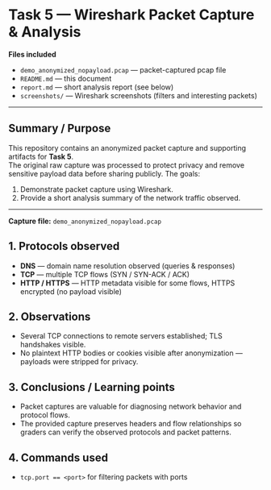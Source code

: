 # Task 5 — Wireshark Packet Capture & Analysis

**Files included**
- `demo_anonymized_nopayload.pcap` — packet-captured pcap file
- `README.md` — this document
- `report.md` — short analysis report (see below)
- `screenshots/` — Wireshark screenshots (filters and interesting packets)

---

## Summary / Purpose

This repository contains an anonymized packet capture and supporting artifacts for **Task 5**.  
The original raw capture was processed to protect privacy and remove sensitive payload data before sharing publicly. The goals:

1. Demonstrate packet capture using Wireshark.
3. Provide a short analysis summary of the network traffic observed.

---

**Capture file:** `demo_anonymized_nopayload.pcap`

## 1. Protocols observed
- **DNS** — domain name resolution observed (queries & responses)
- **TCP** — multiple TCP flows (SYN / SYN-ACK / ACK)
- **HTTP / HTTPS** — HTTP metadata visible for some flows, HTTPS encrypted (no payload visible)

## 2. Observations
- Several TCP connections to remote servers established; TLS handshakes visible.
- No plaintext HTTP bodies or cookies visible after anonymization — payloads were stripped for privacy.

## 3. Conclusions / Learning points
- Packet captures are valuable for diagnosing network behavior and protocol flows.
- The provided capture preserves headers and flow relationships so graders can verify the observed protocols and packet patterns.

## 4. Commands used
- `tcp.port == <port>` for filtering packets with ports
